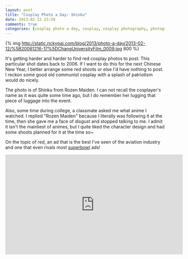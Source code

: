 ```yaml
---
layout: post
title: "Cosplay Photo a Day: Shinku"
date: 2013-02-12 23:59
comments: true
categories: [cosplay photo a day, cosplay, cosplay photography, photography, Shinku, Rozen Maiden]
---
```


{% img http://static.rickypai.com/blog/2013/photo-a-day/2013-02-12/%5B20061216-17%5DChangUniversityFilm_0009.jpg 800 %}

It's getting harder and harder to find red cosplay photos to post. This particular shot dates back to 2006. If I want to do this for the next Chinese New Year, I better arrange some red shoots or else I'd have nothing to post. I reckon some good old communist cosplay with a splash of patriotism would do nicely.

The photo is of Shinku from Rozen Maiden. I can not recall the cosplayer's name as it was quite some time ago, but I do remember her lugging that piece of luggage into the event.

Also, some time during college, a classmate asked me what anime I watched. I replied "Rozen Maiden" because I literally was following it at the time, then she gave me a face of disgust and stopped talking to me. I admit it isn't the mainliest of animes, but I quite liked the character design and had some shoots planned for it at the time so~

On the topic of red, an ad that is the best I've seen of the aviation industry and one that even rivals most [superbowl](/blog/2013/02/03/photo-a-day-game-day/) ads!

<div class="video-container">
  <iframe width="560" height="315" src="http://www.youtube.com/embed/WptXNmxtE88" frameborder="0" allowfullscreen></iframe>  
</div>